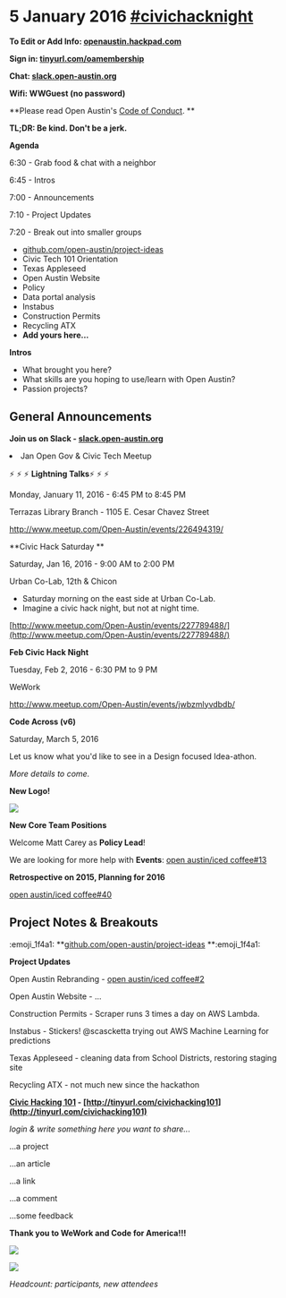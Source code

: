 # 5 January 2016 [#civichacknight](https://openaustin.hackpad.com/ep/search/?q=%23civichacknight&via=ATizxoBXSpZ)

**To Edit or Add Info: [openaustin.hackpad.com](https://openaustin.hackpad.com/)**

**Sign in: [tinyurl.com/oamembership](https://tinyurl.com/oamembership)**

**Chat: [slack.open-austin.org](http://slack.open-austin.org/)**

**Wifi: WWGuest (no password)**

**Please read Open Austin's [Code of Conduct](http://www.open-austin.org/about/code-of-conduct). **

**TL;DR: Be kind. Don't be a jerk.**

**Agenda**

6:30 - Grab food & chat with a neighbor

6:45 - Intros

7:00 - Announcements

7:10 - Project Updates

7:20 - Break out into smaller groups

*   [github.com/open-austin/project-ideas](https://github.com/open-austin/project-ideas)
*   Civic Tech 101 Orientation
*   Texas Appleseed
*   Open Austin Website
*   Policy
*   Data portal analysis
*   Instabus
*   Construction Permits
*   Recycling ATX
*   **Add yours here...**

**Intros**

*   What brought you here?
*   What skills are you hoping to use/learn with Open Austin?
*   Passion projects?

## General Announcements

**Join us on Slack - [slack.open-austin.org](https://slack.open-austin.org/)**
<undefined><li>Jan Open Gov & Civic Tech Meetup</li></undefined>

⚡ ⚡ ⚡ **Lightning Talks**⚡ ⚡ ⚡

Monday, January 11, 2016 - 6:45 PM to 8:45 PM

Terrazas Library Branch - 1105 E. Cesar Chavez Street

[](http://www.meetup.com/Open-Austin/events/226494319/)http://www.meetup.com/Open-Austin/events/226494319/

**Civic Hack Saturday **

Saturday, Jan 16, 2016 - 9:00 AM to 2:00 PM 

Urban Co-Lab, 12th & Chicon 

*   Saturday morning on the east side at Urban Co-Lab.
*   Imagine a civic hack night, but not at night time.

[](http://www.meetup.com/Open-Austin/events/227789488/)[http://www.meetup.com/Open-Austin/events/227789488/](http://www.meetup.com/Open-Austin/events/227789488/)

**Feb Civic Hack Night**

Tuesday, Feb 2, 2016 - 6:30 PM to 9 PM

WeWork

[](http://www.meetup.com/Open-Austin/events/jwbzmlyvdbdb/)http://www.meetup.com/Open-Austin/events/jwbzmlyvdbdb/

**Code Across (v6)**

Saturday, March 5, 2016

Let us know what you'd like to see in a Design focused Idea-athon.

_More details to come._

**New Logo!**

![](https://hackpad-attachments.s3.amazonaws.com/openaustin.hackpad.com_rc1UVXuLi46_p.362923_1452030203271_undefined)

**New Core Team Positions**

Welcome Matt Carey as **Policy Lead**!

We are looking for more help with **Events**: [open austin/iced coffee#13](https://github.com/open-austin/iced-coffee/issues/13) 

**Retrospective on 2015, Planning for 2016**

[open austin/iced coffee#40](https://github.com/open-austin/iced-coffee/issues/40)

## Project Notes & Breakouts

:emoji_1f4a1: **[github.com/open-austin/project-ideas](https://github.com/open-austin/project-ideas) **:emoji_1f4a1: 

**Project Updates**

Open Austin Rebranding - [open austin/iced coffee#2](https://github.com/open-austin/iced-coffee/issues/2)

Open Austin Website - ...

Construction Permits - Scraper runs 3 times a day on AWS Lambda.

Instabus - Stickers! @scascketta trying out AWS Machine Learning for predictions

Texas Appleseed - cleaning data from School Districts, restoring staging site

Recycling ATX - not much new since the hackathon

**[Civic Hacking 101](https://docs.google.com/presentation/d/1EylkNx3IjwPy3ow2NsmgxHSeG_I9cxAGbKTILoeV-Lo/edit?usp=sharing) - **[](http://tinyurl.com/civichacking101)**[http://tinyurl.com/civichacking101](http://tinyurl.com/civichacking101)**

_login & write something here you want to share..._

...a project

...an article

...a link

...a comment

...some feedback

**Thank you to WeWork and Code for America!!!**

![](https://hackpad-attachments.s3.amazonaws.com/openaustin.hackpad.com_lwuphEWkSVQ_p.362923_1433217674504_undefined)

![](http://upload.wikimedia.org/wikipedia/commons/6/6b/Codeforamerica_logo.png)

_Headcount:  participants,  new attendees_